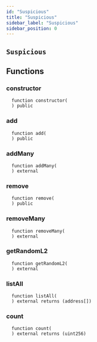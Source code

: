 ```yaml
---
id: "Suspicious"
title: "Suspicious"
sidebar_label: "Suspicious"
sidebar_position: 0
---
```

[Ballot]: ../Ballot.md#Ballot
[Ballot-superpro-contract-ISuperpro]: ../Ballot.md#Ballot-superpro-contract-ISuperpro
[Ballot-info-struct-BallotInfo]: ../Ballot.md#Ballot-info-struct-BallotInfo
[Ballot-voters-struct-VoterInfo--]: ../Ballot.md#Ballot-voters-struct-VoterInfo--
[Ballot-userVote-mapping-address----uint256-]: ../Ballot.md#Ballot-userVote-mapping-address----uint256-
[Ballot-constructor-address-address-uint256-struct-ModifyRequest-]: ../Ballot.md#Ballot-constructor-address-address-uint256-struct-ModifyRequest-
[Ballot-vote-bool-]: ../Ballot.md#Ballot-vote-bool-
[Ballot-getInfo--]: ../Ballot.md#Ballot-getInfo--
[Ballot-setState-enum-BallotState-enum-BallotStateReason-]: ../Ballot.md#Ballot-setState-enum-BallotState-enum-BallotStateReason-
[Ballot-NewVote-address-bool-]: ../Ballot.md#Ballot-NewVote-address-bool-
[Offer]: ../Offer.md#Offer
[Offer-onlyProviderActionAccount--]: ../Offer.md#Offer-onlyProviderActionAccount--
[Offer-superpro-contract-ISuperpro]: ../Offer.md#Offer-superpro-contract-ISuperpro
[Offer-providers-contract-IProviderRegistry]: ../Offer.md#Offer-providers-contract-IProviderRegistry
[Offer-valueOffersFactory-contract-IValueOffersFactory]: ../Offer.md#Offer-valueOffersFactory-contract-IValueOffersFactory
[Offer-provider-address]: ../Offer.md#Offer-provider-address
[Offer-externalId-bytes32]: ../Offer.md#Offer-externalId-bytes32
[Offer-info-struct-OfferInfo]: ../Offer.md#Offer-info-struct-OfferInfo
[Offer-origins-struct-Origins]: ../Offer.md#Offer-origins-struct-Origins
[Offer-restrictions-mapping-enum-OfferType----struct-AddressHashSet-]: ../Offer.md#Offer-restrictions-mapping-enum-OfferType----struct-AddressHashSet-
[Offer-typesRestrictions-mapping-enum-OfferType----bool-]: ../Offer.md#Offer-typesRestrictions-mapping-enum-OfferType----bool-
[Offer-constructor-address-address-address-struct-OfferInfo-bytes32-]: ../Offer.md#Offer-constructor-address-address-address-struct-OfferInfo-bytes32-
[Offer-getOrigins--]: ../Offer.md#Offer-getOrigins--
[Offer-setName-string-]: ../Offer.md#Offer-setName-string-
[Offer-setDescription-string-]: ../Offer.md#Offer-setDescription-string-
[Offer-getProviderAuthority--]: ../Offer.md#Offer-getProviderAuthority--
[Offer-getInfo--]: ../Offer.md#Offer-getInfo--
[Offer-isCancelable--]: ../Offer.md#Offer-isCancelable--
[Offer-isEnabled--]: ../Offer.md#Offer-isEnabled--
[Offer-getDisabledAfter--]: ../Offer.md#Offer-getDisabledAfter--
[Offer-isAllowedFor-address-]: ../Offer.md#Offer-isAllowedFor-address-
[Offer-isRestrictionsPermitThatOffer-address-]: ../Offer.md#Offer-isRestrictionsPermitThatOffer-address-
[Offer-isRestrictedByOfferType-enum-OfferType-]: ../Offer.md#Offer-isRestrictedByOfferType-enum-OfferType-
[Offer-getClosingPrice-uint256-uint256-]: ../Offer.md#Offer-getClosingPrice-uint256-uint256-
[Offer-getHoldDeposit--]: ../Offer.md#Offer-getHoldDeposit--
[Offer-getOfferType--]: ../Offer.md#Offer-getOfferType--
[Offer-getOfferGroup--]: ../Offer.md#Offer-getOfferGroup--
[Offer-getProvider--]: ../Offer.md#Offer-getProvider--
[Offer-enable--]: ../Offer.md#Offer-enable--
[Offer-disable--]: ../Offer.md#Offer-disable--
[OffersFactory]: ../OffersFactory.md#OffersFactory
[OffersFactory-superpro-contract-ISuperpro]: ../OffersFactory.md#OffersFactory-superpro-contract-ISuperpro
[OffersFactory-offers-address--]: ../OffersFactory.md#OffersFactory-offers-address--
[OffersFactory-offersProvider-mapping-address----address-]: ../OffersFactory.md#OffersFactory-offersProvider-mapping-address----address-
[OffersFactory-constructor-address-]: ../OffersFactory.md#OffersFactory-constructor-address-
[OffersFactory-create-address-struct-OfferInfo-bytes32-]: ../OffersFactory.md#OffersFactory-create-address-struct-OfferInfo-bytes32-
[OffersFactory-getOffers--]: ../OffersFactory.md#OffersFactory-getOffers--
[OffersFactory-getOffersProvider-address-]: ../OffersFactory.md#OffersFactory-getOffersProvider-address-
[OffersFactory-OfferCreated-address-]: ../OffersFactory.md#OffersFactory-OfferCreated-address-
[Order]: ../Order.md#Order
[Order-onlyProviderActionAccount--]: ../Order.md#Order-onlyProviderActionAccount--
[Order-onlyConsumer--]: ../Order.md#Order-onlyConsumer--
[Order-parentOrder-address]: ../Order.md#Order-parentOrder-address
[Order-consumer-address]: ../Order.md#Order-consumer-address
[Order-startDate-uint256]: ../Order.md#Order-startDate-uint256
[Order-subOrders-address--]: ../Order.md#Order-subOrders-address--
[Order-externalId-bytes32]: ../Order.md#Order-externalId-bytes32
[Order-orderInfo-struct-OrderInfo]: ../Order.md#Order-orderInfo-struct-OrderInfo
[Order-orderResult-struct-OrderResult]: ../Order.md#Order-orderResult-struct-OrderResult
[Order-offerType-enum-OfferType]: ../Order.md#Order-offerType-enum-OfferType
[Order-origins-struct-Origins]: ../Order.md#Order-origins-struct-Origins
[Order-superpro-contract-ISuperpro]: ../Order.md#Order-superpro-contract-ISuperpro
[Order-changeWithdrawn-bool]: ../Order.md#Order-changeWithdrawn-bool
[Order-profitWithdrawn-bool]: ../Order.md#Order-profitWithdrawn-bool
[Order-suborderGroupCount-mapping-enum-OfferGroup----uint256-]: ../Order.md#Order-suborderGroupCount-mapping-enum-OfferGroup----uint256-
[Order-inputOffersTypesCount-mapping-enum-OfferType----uint256-]: ../Order.md#Order-inputOffersTypesCount-mapping-enum-OfferType----uint256-
[Order-constructor-address-address-address-struct-OrderInfo-uint256-bool-bytes32-]: ../Order.md#Order-constructor-address-address-address-struct-OrderInfo-uint256-bool-bytes32-
[Order-getOrigins--]: ../Order.md#Order-getOrigins--
[Order-start--]: ../Order.md#Order-start--
[Order-updateStatusFromSuborders-address-enum-OrderStatus-]: ../Order.md#Order-updateStatusFromSuborders-address-enum-OrderStatus-
[Order-complete-enum-OrderStatus-string-string-]: ../Order.md#Order-complete-enum-OrderStatus-string-string-
[Order-cancelOrder--]: ../Order.md#Order-cancelOrder--
[Order-isCompleted--]: ../Order.md#Order-isCompleted--
[Order-isReadyForProcessing--]: ../Order.md#Order-isReadyForProcessing--
[Order-setProcessingStatus--]: ../Order.md#Order-setProcessingStatus--
[Order-updateStatus-enum-OrderStatus-uint256-]: ../Order.md#Order-updateStatus-enum-OrderStatus-uint256-
[Order-getOrderInfo--]: ../Order.md#Order-getOrderInfo--
[Order-getOrderResult--]: ../Order.md#Order-getOrderResult--
[Order-getSubOrders--]: ../Order.md#Order-getSubOrders--
[Order-getChangeWithdrawn--]: ../Order.md#Order-getChangeWithdrawn--
[Order-getProfitWithdrawn--]: ../Order.md#Order-getProfitWithdrawn--
[Order-getConsumer--]: ../Order.md#Order-getConsumer--
[Order-getOrderPrice--]: ../Order.md#Order-getOrderPrice--
[Order-getParentOrder--]: ../Order.md#Order-getParentOrder--
[Order-createSubOrder-struct-OrderInfo-bool-bytes32-]: ../Order.md#Order-createSubOrder-struct-OrderInfo-bool-bytes32-
[Order-withdrawProfit--]: ../Order.md#Order-withdrawProfit--
[Order-withdrawChange--]: ../Order.md#Order-withdrawChange--
[Order-getExteranlId--]: ../Order.md#Order-getExteranlId--
[Order-OrderStatusUpdated-address-enum-OrderStatus-]: ../Order.md#Order-OrderStatusUpdated-address-enum-OrderStatus-
[Order-SubOrderCreated-address-]: ../Order.md#Order-SubOrderCreated-address-
[OrdersFactory]: ../OrdersFactory.md#OrdersFactory
[OrdersFactory-onlyOrder-uint256-]: ../OrdersFactory.md#OrdersFactory-onlyOrder-uint256-
[OrdersFactory-orderConsumer-mapping-address----address-]: ../OrdersFactory.md#OrdersFactory-orderConsumer-mapping-address----address-
[OrdersFactory-orderHoldDeposits-mapping-address----uint256-]: ../OrdersFactory.md#OrdersFactory-orderHoldDeposits-mapping-address----uint256-
[OrdersFactory-orderBlockingSuborders-mapping-address----mapping-address----uint256--]: ../OrdersFactory.md#OrdersFactory-orderBlockingSuborders-mapping-address----mapping-address----uint256--
[OrdersFactory-orderBlockingSubordersCount-mapping-address----uint256-]: ../OrdersFactory.md#OrdersFactory-orderBlockingSubordersCount-mapping-address----uint256-
[OrdersFactory-allOrders-address--]: ../OrdersFactory.md#OrdersFactory-allOrders-address--
[OrdersFactory-superpro-contract-ISuperpro]: ../OrdersFactory.md#OrdersFactory-superpro-contract-ISuperpro
[OrdersFactory-constructor-address-]: ../OrdersFactory.md#OrdersFactory-constructor-address-
[OrdersFactory-create-struct-OrderInfo-uint256-bool-bytes32-]: ../OrdersFactory.md#OrdersFactory-create-struct-OrderInfo-uint256-bool-bytes32-
[OrdersFactory-refillOrder-address-uint256-]: ../OrdersFactory.md#OrdersFactory-refillOrder-address-uint256-
[OrdersFactory-addSubOrder-address-uint256-struct-OrderInfo-bool-bytes32-]: ../OrdersFactory.md#OrdersFactory-addSubOrder-address-uint256-struct-OrderInfo-bool-bytes32-
[OrdersFactory-onOrderCompleted-address-bool-]: ../OrdersFactory.md#OrdersFactory-onOrderCompleted-address-bool-
[OrdersFactory-transferProfit-uint256-address-]: ../OrdersFactory.md#OrdersFactory-transferProfit-uint256-address-
[OrdersFactory-transferChange-uint256-]: ../OrdersFactory.md#OrdersFactory-transferChange-uint256-
[OrdersFactory-isValidOrder-address-]: ../OrdersFactory.md#OrdersFactory-isValidOrder-address-
[OrdersFactory-listAll--]: ../OrdersFactory.md#OrdersFactory-listAll--
[OrdersFactory-getOrderHoldDeposit-address-]: ../OrdersFactory.md#OrdersFactory-getOrderHoldDeposit-address-
[OrdersFactory-getOrderBlockingSubordersCount-address-]: ../OrdersFactory.md#OrdersFactory-getOrderBlockingSubordersCount-address-
[OrdersFactory-OrderCreated-address-]: ../OrdersFactory.md#OrdersFactory-OrderCreated-address-
[Provider]: ../Provider.md#Provider
[Provider-onlyAuthority--]: ../Provider.md#Provider-onlyAuthority--
[Provider-onlyTeeOffersFactory--]: ../Provider.md#Provider-onlyTeeOffersFactory--
[Provider-onlyOffersFactory--]: ../Provider.md#Provider-onlyOffersFactory--
[Provider-superpro-contract-ISuperpro]: ../Provider.md#Provider-superpro-contract-ISuperpro
[Provider-auth-address]: ../Provider.md#Provider-auth-address
[Provider-externalId-bytes32]: ../Provider.md#Provider-externalId-bytes32
[Provider-violationRate-uint256]: ../Provider.md#Provider-violationRate-uint256
[Provider-offers-struct-ProviderOffers]: ../Provider.md#Provider-offers-struct-ProviderOffers
[Provider-info-struct-ProviderInfo]: ../Provider.md#Provider-info-struct-ProviderInfo
[Provider-origins-struct-Origins]: ../Provider.md#Provider-origins-struct-Origins
[Provider-constructor-address-address-struct-ProviderInfo-bytes32-]: ../Provider.md#Provider-constructor-address-address-struct-ProviderInfo-bytes32-
[Provider-getOrigins--]: ../Provider.md#Provider-getOrigins--
[Provider-addOffer-address-]: ../Provider.md#Provider-addOffer-address-
[Provider-setOfferState-bool-uint256-]: ../Provider.md#Provider-setOfferState-bool-uint256-
[Provider-modify-struct-ProviderInfo-]: ../Provider.md#Provider-modify-struct-ProviderInfo-
[Provider-incrViolationRate--]: ../Provider.md#Provider-incrViolationRate--
[Provider-gc--]: ../Provider.md#Provider-gc--
[Provider-getAuth--]: ../Provider.md#Provider-getAuth--
[Provider-getTokenReceiver--]: ../Provider.md#Provider-getTokenReceiver--
[Provider-getActionAccount--]: ../Provider.md#Provider-getActionAccount--
[Provider-getInfo--]: ../Provider.md#Provider-getInfo--
[Provider-getViolationRate--]: ../Provider.md#Provider-getViolationRate--
[Provider-getTargetSecDepo-uint256-]: ../Provider.md#Provider-getTargetSecDepo-uint256-
[Provider-valueEnabledRecently--]: ../Provider.md#Provider-valueEnabledRecently--
[Provider-teeEnabledRecently--]: ../Provider.md#Provider-teeEnabledRecently--
[Provider-getValueOffers--]: ../Provider.md#Provider-getValueOffers--
[Provider-getTeeOffers--]: ../Provider.md#Provider-getTeeOffers--
[Provider-hasEnabledOffers--]: ../Provider.md#Provider-hasEnabledOffers--
[Provider-getOffersState--]: ../Provider.md#Provider-getOffersState--
[Provider-getExteranlId--]: ../Provider.md#Provider-getExteranlId--
[ProviderRegistry]: ../ProviderRegistry.md#ProviderRegistry
[ProviderRegistry-onlyNotRegistred--]: ../ProviderRegistry.md#ProviderRegistry-onlyNotRegistred--
[ProviderRegistry-onlyConsensus--]: ../ProviderRegistry.md#ProviderRegistry-onlyConsensus--
[ProviderRegistry-superpro-contract-ISuperpro]: ../ProviderRegistry.md#ProviderRegistry-superpro-contract-ISuperpro
[ProviderRegistry-providersInfo-mapping-address----address-]: ../ProviderRegistry.md#ProviderRegistry-providersInfo-mapping-address----address-
[ProviderRegistry-providersInfoList-address--]: ../ProviderRegistry.md#ProviderRegistry-providersInfoList-address--
[ProviderRegistry-constructor-address-]: ../ProviderRegistry.md#ProviderRegistry-constructor-address-
[ProviderRegistry-register-struct-ProviderInfo-bytes32-]: ../ProviderRegistry.md#ProviderRegistry-register-struct-ProviderInfo-bytes32-
[ProviderRegistry-get-address-]: ../ProviderRegistry.md#ProviderRegistry-get-address-
[ProviderRegistry-refillSecurityDepo-uint256-]: ../ProviderRegistry.md#ProviderRegistry-refillSecurityDepo-uint256-
[ProviderRegistry-returnSecurityDepo-uint256-]: ../ProviderRegistry.md#ProviderRegistry-returnSecurityDepo-uint256-
[ProviderRegistry-listAll--]: ../ProviderRegistry.md#ProviderRegistry-listAll--
[ProviderRegistry-checkRegistration-address-]: ../ProviderRegistry.md#ProviderRegistry-checkRegistration-address-
[ProviderRegistry-hasEnoughSecurityDeposit-address-]: ../ProviderRegistry.md#ProviderRegistry-hasEnoughSecurityDeposit-address-
[ProviderRegistry-chargePenalty-address-uint256-]: ../ProviderRegistry.md#ProviderRegistry-chargePenalty-address-uint256-
[ProviderRegistry-getSecurityDeposit-address-]: ../ProviderRegistry.md#ProviderRegistry-getSecurityDeposit-address-
[ProviderRegistry-ProviderRegistred-address-]: ../ProviderRegistry.md#ProviderRegistry-ProviderRegistred-address-
[Ratings]: ../Ratings.md#Ratings
[Staking]: ../Staking.md#Staking
[Staking-superpro-contract-ISuperpro]: ../Staking.md#Staking-superpro-contract-ISuperpro
[Staking-stakes-mapping-address----struct-StakeInfo-]: ../Staking.md#Staking-stakes-mapping-address----struct-StakeInfo-
[Staking-userLockedTokens-mapping-address----mapping-enum-ContractName----struct-LockedTokens--]: ../Staking.md#Staking-userLockedTokens-mapping-address----mapping-enum-ContractName----struct-LockedTokens--
[Staking-constructor-address-]: ../Staking.md#Staking-constructor-address-
[Staking-stake-uint256-]: ../Staking.md#Staking-stake-uint256-
[Staking-stakeFor-address-uint256-]: ../Staking.md#Staking-stakeFor-address-uint256-
[Staking-unstake-uint256-]: ../Staking.md#Staking-unstake-uint256-
[Staking-lock-address-uint256-uint256-]: ../Staking.md#Staking-lock-address-uint256-uint256-
[Staking-unlock-address-uint256-]: ../Staking.md#Staking-unlock-address-uint256-
[Staking-confiscateFrom-address-uint256-]: ../Staking.md#Staking-confiscateFrom-address-uint256-
[Staking-getStakeInfo-address-]: ../Staking.md#Staking-getStakeInfo-address-
[Staking-getLockInfo-address-enum-ContractName-]: ../Staking.md#Staking-getLockInfo-address-enum-ContractName-
[Superpro]: ../Superpro.md#Superpro
[Superpro-onlyIfInitializated--]: ../Superpro.md#Superpro-onlyIfInitializated--
[Superpro-owner-address]: ../Superpro.md#Superpro-owner-address
[Superpro-contracts-mapping-enum-ContractName----address-]: ../Superpro.md#Superpro-contracts-mapping-enum-ContractName----address-
[Superpro-params-mapping-enum-ParamName----uint256-]: ../Superpro.md#Superpro-params-mapping-enum-ParamName----uint256-
[Superpro-init-struct-SuperproConfig-]: ../Superpro.md#Superpro-init-struct-SuperproConfig-
[Superpro-getLatestSuperpro--]: ../Superpro.md#Superpro-getLatestSuperpro--
[Superpro-getNameByAddress-address-]: ../Superpro.md#Superpro-getNameByAddress-address-
[Superpro-setAddress-enum-ContractName-address-]: ../Superpro.md#Superpro-setAddress-enum-ContractName-address-
[Superpro-getAddress-enum-ContractName-]: ../Superpro.md#Superpro-getAddress-enum-ContractName-
[Superpro-setParam-enum-ParamName-uint256-]: ../Superpro.md#Superpro-setParam-enum-ParamName-uint256-
[Superpro-getParam-enum-ParamName-]: ../Superpro.md#Superpro-getParam-enum-ParamName-
[SuperproToken]: ../SuperproToken.md#SuperproToken
[SuperproToken-superpro-contract-ISuperpro]: ../SuperproToken.md#SuperproToken-superpro-contract-ISuperpro
[SuperproToken-constructor-address-uint256-string-string-]: ../SuperproToken.md#SuperproToken-constructor-address-uint256-string-string-
[SuperproToken-mint-address-uint256-]: ../SuperproToken.md#SuperproToken-mint-address-uint256-
[TeeOffer]: ../TeeOffer.md#TeeOffer
[TeeOffer-onlyProviderActionAccount--]: ../TeeOffer.md#TeeOffer-onlyProviderActionAccount--
[TeeOffer-onlyTeeOffersFactory--]: ../TeeOffer.md#TeeOffer-onlyTeeOffersFactory--
[TeeOffer-notBlocked--]: ../TeeOffer.md#TeeOffer-notBlocked--
[TeeOffer-provider-address]: ../TeeOffer.md#TeeOffer-provider-address
[TeeOffer-violationRate-uint8]: ../TeeOffer.md#TeeOffer-violationRate-uint8
[TeeOffer-disabledAfter-uint256]: ../TeeOffer.md#TeeOffer-disabledAfter-uint256
[TeeOffer-externalId-bytes32]: ../TeeOffer.md#TeeOffer-externalId-bytes32
[TeeOffer-info-struct-TeeOfferInfo]: ../TeeOffer.md#TeeOffer-info-struct-TeeOfferInfo
[TeeOffer-origins-struct-Origins]: ../TeeOffer.md#TeeOffer-origins-struct-Origins
[TeeOffer-superpro-contract-ISuperpro]: ../TeeOffer.md#TeeOffer-superpro-contract-ISuperpro
[TeeOffer-tcbLocked-mapping-address----struct-LockedTokens-]: ../TeeOffer.md#TeeOffer-tcbLocked-mapping-address----struct-LockedTokens-
[TeeOffer-tcbAddedTime-mapping-address----uint256-]: ../TeeOffer.md#TeeOffer-tcbAddedTime-mapping-address----uint256-
[TeeOffer-totalLocked-uint256]: ../TeeOffer.md#TeeOffer-totalLocked-uint256
[TeeOffer-tlbAddedTime-uint256]: ../TeeOffer.md#TeeOffer-tlbAddedTime-uint256
[TeeOffer-constructor-address-address-address-struct-TeeOfferInfo-bytes32-]: ../TeeOffer.md#TeeOffer-constructor-address-address-address-struct-TeeOfferInfo-bytes32-
[TeeOffer-getOrigins--]: ../TeeOffer.md#TeeOffer-getOrigins--
[TeeOffer-setName-string-]: ../TeeOffer.md#TeeOffer-setName-string-
[TeeOffer-setDescription-string-]: ../TeeOffer.md#TeeOffer-setDescription-string-
[TeeOffer-setKeys-string-]: ../TeeOffer.md#TeeOffer-setKeys-string-
[TeeOffer-enable--]: ../TeeOffer.md#TeeOffer-enable--
[TeeOffer-disable--]: ../TeeOffer.md#TeeOffer-disable--
[TeeOffer-addTlb-string-]: ../TeeOffer.md#TeeOffer-addTlb-string-
[TeeOffer-addTcb-address-]: ../TeeOffer.md#TeeOffer-addTcb-address-
[TeeOffer-blockOffer--]: ../TeeOffer.md#TeeOffer-blockOffer--
[TeeOffer-lock-address-uint256-]: ../TeeOffer.md#TeeOffer-lock-address-uint256-
[TeeOffer-unlock-address-uint256-]: ../TeeOffer.md#TeeOffer-unlock-address-uint256-
[TeeOffer-incrViolationRate--]: ../TeeOffer.md#TeeOffer-incrViolationRate--
[TeeOffer-getClosingPrice-uint256-uint256-]: ../TeeOffer.md#TeeOffer-getClosingPrice-uint256-uint256-
[TeeOffer-isCancelable--]: ../TeeOffer.md#TeeOffer-isCancelable--
[TeeOffer-isEnabled--]: ../TeeOffer.md#TeeOffer-isEnabled--
[TeeOffer-getLastTlbAddedTime--]: ../TeeOffer.md#TeeOffer-getLastTlbAddedTime--
[TeeOffer-getLastTcbAddedTime--]: ../TeeOffer.md#TeeOffer-getLastTcbAddedTime--
[TeeOffer-getDisabledAfter--]: ../TeeOffer.md#TeeOffer-getDisabledAfter--
[TeeOffer-hasTcb-address-]: ../TeeOffer.md#TeeOffer-hasTcb-address-
[TeeOffer-getLockInfo-address-]: ../TeeOffer.md#TeeOffer-getLockInfo-address-
[TeeOffer-getTotalLocked--]: ../TeeOffer.md#TeeOffer-getTotalLocked--
[TeeOffer-getViolationRate--]: ../TeeOffer.md#TeeOffer-getViolationRate--
[TeeOffer-getTcb--]: ../TeeOffer.md#TeeOffer-getTcb--
[TeeOffer-getTlb--]: ../TeeOffer.md#TeeOffer-getTlb--
[TeeOffer-get--]: ../TeeOffer.md#TeeOffer-get--
[TeeOffer-getInfo--]: ../TeeOffer.md#TeeOffer-getInfo--
[TeeOffer-getLastTcbReward--]: ../TeeOffer.md#TeeOffer-getLastTcbReward--
[TeeOffer-getProvider--]: ../TeeOffer.md#TeeOffer-getProvider--
[TeeOffer-getOfferType--]: ../TeeOffer.md#TeeOffer-getOfferType--
[TeeOffer-getOfferGroup--]: ../TeeOffer.md#TeeOffer-getOfferGroup--
[TeeOffer-getHoldDeposit--]: ../TeeOffer.md#TeeOffer-getHoldDeposit--
[TeeOffer-isAllowedFor-address-]: ../TeeOffer.md#TeeOffer-isAllowedFor-address-
[TeeOffer-isRestrictionsPermitThatOffer-address-]: ../TeeOffer.md#TeeOffer-isRestrictionsPermitThatOffer-address-
[TeeOffer-isRestrictedByOfferType-enum-OfferType-]: ../TeeOffer.md#TeeOffer-isRestrictedByOfferType-enum-OfferType-
[TeeOffersFactory]: ../TeeOffersFactory.md#TeeOffersFactory
[TeeOffersFactory-onlyConsensus--]: ../TeeOffersFactory.md#TeeOffersFactory-onlyConsensus--
[TeeOffersFactory-superpro-contract-ISuperpro]: ../TeeOffersFactory.md#TeeOffersFactory-superpro-contract-ISuperpro
[TeeOffersFactory-teeOffers-address--]: ../TeeOffersFactory.md#TeeOffersFactory-teeOffers-address--
[TeeOffersFactory-deviceIDs-mapping-bytes32----address-]: ../TeeOffersFactory.md#TeeOffersFactory-deviceIDs-mapping-bytes32----address-
[TeeOffersFactory-offersProvider-mapping-address----address-]: ../TeeOffersFactory.md#TeeOffersFactory-offersProvider-mapping-address----address-
[TeeOffersFactory-constructor-address-]: ../TeeOffersFactory.md#TeeOffersFactory-constructor-address-
[TeeOffersFactory-create-address-struct-TeeOfferInfo-bytes32-]: ../TeeOffersFactory.md#TeeOffersFactory-create-address-struct-TeeOfferInfo-bytes32-
[TeeOffersFactory-addTcb-address-]: ../TeeOffersFactory.md#TeeOffersFactory-addTcb-address-
[TeeOffersFactory-blockDevice-address-]: ../TeeOffersFactory.md#TeeOffersFactory-blockDevice-address-
[TeeOffersFactory-lockTcbReward-address-uint256-]: ../TeeOffersFactory.md#TeeOffersFactory-lockTcbReward-address-uint256-
[TeeOffersFactory-unlockTcbReward-address-uint256-]: ../TeeOffersFactory.md#TeeOffersFactory-unlockTcbReward-address-uint256-
[TeeOffersFactory-calcReparation-address-]: ../TeeOffersFactory.md#TeeOffersFactory-calcReparation-address-
[TeeOffersFactory-chargeReparation-address-uint256-]: ../TeeOffersFactory.md#TeeOffersFactory-chargeReparation-address-uint256-
[TeeOffersFactory-checkTcb-address-]: ../TeeOffersFactory.md#TeeOffersFactory-checkTcb-address-
[TeeOffersFactory-getOffersProvider-address-]: ../TeeOffersFactory.md#TeeOffersFactory-getOffersProvider-address-
[TeeOffersFactory-listAll--]: ../TeeOffersFactory.md#TeeOffersFactory-listAll--
[TeeOffersFactory-TeeOfferCreated-address-]: ../TeeOffersFactory.md#TeeOffersFactory-TeeOfferCreated-address-
[Voting]: ../Voting.md#Voting
[Voting-superpro-contract-ISuperpro]: ../Voting.md#Voting-superpro-contract-ISuperpro
[Voting-ballots-address--]: ../Voting.md#Voting-ballots-address--
[Voting-ballotsIndex-mapping-address----uint256-]: ../Voting.md#Voting-ballotsIndex-mapping-address----uint256-
[Voting-usersBallots-mapping-address----address---]: ../Voting.md#Voting-usersBallots-mapping-address----address---
[Voting-usersHoldedVotes-mapping-address----uint256-]: ../Voting.md#Voting-usersHoldedVotes-mapping-address----uint256-
[Voting-totalHoldedVotes-uint256]: ../Voting.md#Voting-totalHoldedVotes-uint256
[Voting-constructor-contract-ISuperpro-]: ../Voting.md#Voting-constructor-contract-ISuperpro-
[Voting-hold-uint256-]: ../Voting.md#Voting-hold-uint256-
[Voting-unhold-uint256-]: ../Voting.md#Voting-unhold-uint256-
[Voting-getUserHoldedVotesCount-address-]: ../Voting.md#Voting-getUserHoldedVotesCount-address-
[Voting-getTotalHoldedVotes--]: ../Voting.md#Voting-getTotalHoldedVotes--
[Voting-createBallotForAddressUpdate-enum-ContractName-address-]: ../Voting.md#Voting-createBallotForAddressUpdate-enum-ContractName-address-
[Voting-createBallotForParamUpdate-enum-ParamName-uint256-]: ../Voting.md#Voting-createBallotForParamUpdate-enum-ParamName-uint256-
[Voting-getUserBallots-address-]: ../Voting.md#Voting-getUserBallots-address-
[Voting-getBallots--]: ../Voting.md#Voting-getBallots--
[Voting-resolve-address-]: ../Voting.md#Voting-resolve-address-
[Voting-BallotCreated-address-]: ../Voting.md#Voting-BallotCreated-address-
[Consensus]: Consensus.md#Consensus
[Consensus-superpro-contract-ISuperpro]: Consensus.md#Consensus-superpro-contract-ISuperpro
[Consensus-initedBlocks-mapping-address----address-]: Consensus.md#Consensus-initedBlocks-mapping-address----address-
[Consensus-timeInited-mapping-address----uint256-]: Consensus.md#Consensus-timeInited-mapping-address----uint256-
[Consensus-constructor-address-]: Consensus.md#Consensus-constructor-address-
[Consensus-initTcb-address-]: Consensus.md#Consensus-initTcb-address-
[Consensus-claimRewards-address-]: Consensus.md#Consensus-claimRewards-address-
[Consensus-unlockRewards-address-uint256-]: Consensus.md#Consensus-unlockRewards-address-uint256-
[Consensus-addToSupply-address-]: Consensus.md#Consensus-addToSupply-address-
[Consensus-getInitedTcb-address-]: Consensus.md#Consensus-getInitedTcb-address-
[Consensus-getTimeInited-address-]: Consensus.md#Consensus-getTimeInited-address-
[Consensus-TCBInited-address-]: Consensus.md#Consensus-TCBInited-address-
[Epochs]: Epochs.md#Epochs
[Epochs-OnlyConsensus--]: Epochs.md#Epochs-OnlyConsensus--
[Epochs-superpro-contract-ISuperpro]: Epochs.md#Epochs-superpro-contract-ISuperpro
[Epochs-epochs-struct-Epoch--]: Epochs.md#Epochs-epochs-struct-Epoch--
[Epochs-constructor-address-]: Epochs.md#Epochs-constructor-address-
[Epochs-add-address-]: Epochs.md#Epochs-add-address-
[Epochs-makeReparation-address-uint256-]: Epochs.md#Epochs-makeReparation-address-uint256-
[Epochs-getReward-address-]: Epochs.md#Epochs-getReward-address-
[Epochs-getReparationBonus-address-]: Epochs.md#Epochs-getReparationBonus-address-
[Epochs-count--]: Epochs.md#Epochs-count--
[Epochs-getEpoch-uint256-]: Epochs.md#Epochs-getEpoch-uint256-
[LastBlocks]: LastBlocks.md#LastBlocks
[LastBlocks-OnlyConsensus--]: LastBlocks.md#LastBlocks-OnlyConsensus--
[LastBlocks-superpro-contract-ISuperpro]: LastBlocks.md#LastBlocks-superpro-contract-ISuperpro
[LastBlocks-tcbs-struct-AddressHashSet]: LastBlocks.md#LastBlocks-tcbs-struct-AddressHashSet
[LastBlocks-tee-mapping-address----address-]: LastBlocks.md#LastBlocks-tee-mapping-address----address-
[LastBlocks-tcbTime-mapping-address----uint256-]: LastBlocks.md#LastBlocks-tcbTime-mapping-address----uint256-
[LastBlocks-constructor-address-]: LastBlocks.md#LastBlocks-constructor-address-
[LastBlocks-count--]: LastBlocks.md#LastBlocks-count--
[LastBlocks-getCreatedTime-address-]: LastBlocks.md#LastBlocks-getCreatedTime-address-
[LastBlocks-add-address-]: LastBlocks.md#LastBlocks-add-address-
[LastBlocks-addMany-address---]: LastBlocks.md#LastBlocks-addMany-address---
[LastBlocks-remove-address-]: LastBlocks.md#LastBlocks-remove-address-
[LastBlocks-gc--]: LastBlocks.md#LastBlocks-gc--
[LastBlocks-getRandomL1-address-]: LastBlocks.md#LastBlocks-getRandomL1-address-
[LastBlocks-listAll--]: LastBlocks.md#LastBlocks-listAll--
[Suspicious]: #Suspicious
[Suspicious-OnlyConsensus--]: #Suspicious-OnlyConsensus--
[Suspicious-suspiciousTCB-struct-AddressHashSet]: #Suspicious-suspiciousTCB-struct-AddressHashSet
[Suspicious-superpro-contract-ISuperpro]: #Suspicious-superpro-contract-ISuperpro
[Suspicious-constructor-address-]: #Suspicious-constructor-address-
[Suspicious-add-address-]: #Suspicious-add-address-
[Suspicious-addMany-address---]: #Suspicious-addMany-address---
[Suspicious-remove-address-]: #Suspicious-remove-address-
[Suspicious-removeMany-address---]: #Suspicious-removeMany-address---
[Suspicious-getRandomL2-address-uint16-]: #Suspicious-getRandomL2-address-uint16-
[Suspicious-listAll--]: #Suspicious-listAll--
[Suspicious-count--]: #Suspicious-count--
[TCB]: TCB.md#TCB
[TCB-onlySuspicious--]: TCB.md#TCB-onlySuspicious--
[TCB-onlyLastBlocks--]: TCB.md#TCB-onlyLastBlocks--
[TCB-onlyConsensus--]: TCB.md#TCB-onlyConsensus--
[TCB-onlyEpochs--]: TCB.md#TCB-onlyEpochs--
[TCB-onlyActionAccount--]: TCB.md#TCB-onlyActionAccount--
[TCB-superpro-contract-ISuperpro]: TCB.md#TCB-superpro-contract-ISuperpro
[TCB-quote-string]: TCB.md#TCB-quote-string
[TCB-publicData-struct-TcbPublicData]: TCB.md#TCB-publicData-struct-TcbPublicData
[TCB-utilData-struct-TcbUtilityData]: TCB.md#TCB-utilData-struct-TcbUtilityData
[TCB-status-enum-TcbStatus]: TCB.md#TCB-status-enum-TcbStatus
[TCB-epoch-struct-TcbEpochInfo]: TCB.md#TCB-epoch-struct-TcbEpochInfo
[TCB-constructor-uint256-uint256-address-address-]: TCB.md#TCB-constructor-uint256-uint256-address-address-
[TCB-addToCheckL1-address---]: TCB.md#TCB-addToCheckL1-address---
[TCB-addToCheckL2-address---]: TCB.md#TCB-addToCheckL2-address---
[TCB-addMarks-enum-LType-uint8---]: TCB.md#TCB-addMarks-enum-LType-uint8---
[TCB-complete--]: TCB.md#TCB-complete--
[TCB-incrPositive--]: TCB.md#TCB-incrPositive--
[TCB-incrNegative--]: TCB.md#TCB-incrNegative--
[TCB-resetMarks--]: TCB.md#TCB-resetMarks--
[TCB-makeBun--]: TCB.md#TCB-makeBun--
[TCB-addData-uint256-string-bytes32-string-]: TCB.md#TCB-addData-uint256-string-bytes32-string-
[TCB-updPaidAmount-uint256-]: TCB.md#TCB-updPaidAmount-uint256-
[TCB-getTcbStatus--]: TCB.md#TCB-getTcbStatus--
[TCB-getPaidAmount--]: TCB.md#TCB-getPaidAmount--
[TCB-getPublicData--]: TCB.md#TCB-getPublicData--
[TCB-getQuote--]: TCB.md#TCB-getQuote--
[TCB-getOwnMarks--]: TCB.md#TCB-getOwnMarks--
[TCB-getBenchmark--]: TCB.md#TCB-getBenchmark--
[TCB-setEpoch-uint256-]: TCB.md#TCB-setEpoch-uint256-
[TCB-setEpochReparationMark-bool-]: TCB.md#TCB-setEpochReparationMark-bool-
[TCB-needL1toCompleted-uint256-]: TCB.md#TCB-needL1toCompleted-uint256-
[TCB-needL2toCompleted-uint256-]: TCB.md#TCB-needL2toCompleted-uint256-
[TCB-getL1Marks--]: TCB.md#TCB-getL1Marks--
[TCB-getL2Marks--]: TCB.md#TCB-getL2Marks--
[TCB-getL1--]: TCB.md#TCB-getL1--
[TCB-getL2--]: TCB.md#TCB-getL2--
[TCB-getEpochInfo--]: TCB.md#TCB-getEpochInfo--
[IConsensus]: ../interfaces/IConsensus.md#IConsensus
[IConsensus-claimRewards-address-]: ../interfaces/IConsensus.md#IConsensus-claimRewards-address-
[IConsensus-addToSupply-address-]: ../interfaces/IConsensus.md#IConsensus-addToSupply-address-
[IConsensus-unlockRewards-address-uint256-]: ../interfaces/IConsensus.md#IConsensus-unlockRewards-address-uint256-
[IConsensus-initTcb-address-]: ../interfaces/IConsensus.md#IConsensus-initTcb-address-
[IEpochs]: ../interfaces/IEpochs.md#IEpochs
[IEpochs-add-address-]: ../interfaces/IEpochs.md#IEpochs-add-address-
[IEpochs-makeReparation-address-uint256-]: ../interfaces/IEpochs.md#IEpochs-makeReparation-address-uint256-
[IEpochs-getReward-address-]: ../interfaces/IEpochs.md#IEpochs-getReward-address-
[IEpochs-getReparationBonus-address-]: ../interfaces/IEpochs.md#IEpochs-getReparationBonus-address-
[IEpochs-getEpoch-uint256-]: ../interfaces/IEpochs.md#IEpochs-getEpoch-uint256-
[ILastBlocks]: ../interfaces/ILastBlocks.md#ILastBlocks
[ILastBlocks-getCreatedTime-address-]: ../interfaces/ILastBlocks.md#ILastBlocks-getCreatedTime-address-
[ILastBlocks-count--]: ../interfaces/ILastBlocks.md#ILastBlocks-count--
[ILastBlocks-addMany-address---]: ../interfaces/ILastBlocks.md#ILastBlocks-addMany-address---
[ILastBlocks-add-address-]: ../interfaces/ILastBlocks.md#ILastBlocks-add-address-
[ILastBlocks-remove-address-]: ../interfaces/ILastBlocks.md#ILastBlocks-remove-address-
[IOffer]: ../interfaces/IOffer.md#IOffer
[IOffer-getHoldDeposit--]: ../interfaces/IOffer.md#IOffer-getHoldDeposit--
[IOffer-isAllowedFor-address-]: ../interfaces/IOffer.md#IOffer-isAllowedFor-address-
[IOffer-isRestrictionsPermitThatOffer-address-]: ../interfaces/IOffer.md#IOffer-isRestrictionsPermitThatOffer-address-
[IOffer-isRestrictedByOfferType-enum-OfferType-]: ../interfaces/IOffer.md#IOffer-isRestrictedByOfferType-enum-OfferType-
[IOffer-getClosingPrice-uint256-uint256-]: ../interfaces/IOffer.md#IOffer-getClosingPrice-uint256-uint256-
[IOffer-getOfferType--]: ../interfaces/IOffer.md#IOffer-getOfferType--
[IOffer-getOfferGroup--]: ../interfaces/IOffer.md#IOffer-getOfferGroup--
[IOffer-getProvider--]: ../interfaces/IOffer.md#IOffer-getProvider--
[IOffer-getDisabledAfter--]: ../interfaces/IOffer.md#IOffer-getDisabledAfter--
[IOffer-isCancelable--]: ../interfaces/IOffer.md#IOffer-isCancelable--
[IOffer-isEnabled--]: ../interfaces/IOffer.md#IOffer-isEnabled--
[IOffersFactory]: ../interfaces/IOffersFactory.md#IOffersFactory
[IOffersFactory-getOffersProvider-address-]: ../interfaces/IOffersFactory.md#IOffersFactory-getOffersProvider-address-
[IOrder]: ../interfaces/IOrder.md#IOrder
[IOrder-updateStatus-enum-OrderStatus-uint256-]: ../interfaces/IOrder.md#IOrder-updateStatus-enum-OrderStatus-uint256-
[IOrder-complete-enum-OrderStatus-string-string-]: ../interfaces/IOrder.md#IOrder-complete-enum-OrderStatus-string-string-
[IOrder-isCompleted--]: ../interfaces/IOrder.md#IOrder-isCompleted--
[IOrder-getConsumer--]: ../interfaces/IOrder.md#IOrder-getConsumer--
[IOrder-getParentOrder--]: ../interfaces/IOrder.md#IOrder-getParentOrder--
[IOrder-getOrderPrice--]: ../interfaces/IOrder.md#IOrder-getOrderPrice--
[IOrder-getOrderInfo--]: ../interfaces/IOrder.md#IOrder-getOrderInfo--
[IOrder-getOrderResult--]: ../interfaces/IOrder.md#IOrder-getOrderResult--
[IOrder-updateStatusFromSuborders-address-enum-OrderStatus-]: ../interfaces/IOrder.md#IOrder-updateStatusFromSuborders-address-enum-OrderStatus-
[IOrdersFactory]: ../interfaces/IOrdersFactory.md#IOrdersFactory
[IOrdersFactory-addSubOrder-address-uint256-struct-OrderInfo-bool-bytes32-]: ../interfaces/IOrdersFactory.md#IOrdersFactory-addSubOrder-address-uint256-struct-OrderInfo-bool-bytes32-
[IOrdersFactory-onOrderCompleted-address-bool-]: ../interfaces/IOrdersFactory.md#IOrdersFactory-onOrderCompleted-address-bool-
[IOrdersFactory-transferProfit-uint256-address-]: ../interfaces/IOrdersFactory.md#IOrdersFactory-transferProfit-uint256-address-
[IOrdersFactory-transferChange-uint256-]: ../interfaces/IOrdersFactory.md#IOrdersFactory-transferChange-uint256-
[IOrdersFactory-isValidOrder-address-]: ../interfaces/IOrdersFactory.md#IOrdersFactory-isValidOrder-address-
[IOrdersFactory-getOrderBlockingSubordersCount-address-]: ../interfaces/IOrdersFactory.md#IOrdersFactory-getOrderBlockingSubordersCount-address-
[IProvider]: ../interfaces/IProvider.md#IProvider
[IProvider-incrViolationRate--]: ../interfaces/IProvider.md#IProvider-incrViolationRate--
[IProvider-setOfferState-bool-uint256-]: ../interfaces/IProvider.md#IProvider-setOfferState-bool-uint256-
[IProvider-addOffer-address-]: ../interfaces/IProvider.md#IProvider-addOffer-address-
[IProvider-gc--]: ../interfaces/IProvider.md#IProvider-gc--
[IProvider-getAuth--]: ../interfaces/IProvider.md#IProvider-getAuth--
[IProvider-getTokenReceiver--]: ../interfaces/IProvider.md#IProvider-getTokenReceiver--
[IProvider-getActionAccount--]: ../interfaces/IProvider.md#IProvider-getActionAccount--
[IProvider-getInfo--]: ../interfaces/IProvider.md#IProvider-getInfo--
[IProvider-getViolationRate--]: ../interfaces/IProvider.md#IProvider-getViolationRate--
[IProvider-getTargetSecDepo-uint256-]: ../interfaces/IProvider.md#IProvider-getTargetSecDepo-uint256-
[IProvider-hasEnabledOffers--]: ../interfaces/IProvider.md#IProvider-hasEnabledOffers--
[IProviderRegistry]: ../interfaces/IProviderRegistry.md#IProviderRegistry
[IProviderRegistry-checkRegistration-address-]: ../interfaces/IProviderRegistry.md#IProviderRegistry-checkRegistration-address-
[IProviderRegistry-getSecurityDeposit-address-]: ../interfaces/IProviderRegistry.md#IProviderRegistry-getSecurityDeposit-address-
[IProviderRegistry-get-address-]: ../interfaces/IProviderRegistry.md#IProviderRegistry-get-address-
[IProviderRegistry-hasEnoughSecurityDeposit-address-]: ../interfaces/IProviderRegistry.md#IProviderRegistry-hasEnoughSecurityDeposit-address-
[IProviderRegistry-chargePenalty-address-uint256-]: ../interfaces/IProviderRegistry.md#IProviderRegistry-chargePenalty-address-uint256-
[IRatings]: ../interfaces/IRatings.md#IRatings
[IStaking]: ../interfaces/IStaking.md#IStaking
[IStaking-stake-uint256-]: ../interfaces/IStaking.md#IStaking-stake-uint256-
[IStaking-stakeFor-address-uint256-]: ../interfaces/IStaking.md#IStaking-stakeFor-address-uint256-
[IStaking-unstake-uint256-]: ../interfaces/IStaking.md#IStaking-unstake-uint256-
[IStaking-lock-address-uint256-uint256-]: ../interfaces/IStaking.md#IStaking-lock-address-uint256-uint256-
[IStaking-unlock-address-uint256-]: ../interfaces/IStaking.md#IStaking-unlock-address-uint256-
[IStaking-confiscateFrom-address-uint256-]: ../interfaces/IStaking.md#IStaking-confiscateFrom-address-uint256-
[IStaking-getStakeInfo-address-]: ../interfaces/IStaking.md#IStaking-getStakeInfo-address-
[IStaking-getLockInfo-address-enum-ContractName-]: ../interfaces/IStaking.md#IStaking-getLockInfo-address-enum-ContractName-
[ISuperpro]: ../interfaces/ISuperpro.md#ISuperpro
[ISuperpro-getLatestSuperpro--]: ../interfaces/ISuperpro.md#ISuperpro-getLatestSuperpro--
[ISuperpro-getNameByAddress-address-]: ../interfaces/ISuperpro.md#ISuperpro-getNameByAddress-address-
[ISuperpro-getAddress-enum-ContractName-]: ../interfaces/ISuperpro.md#ISuperpro-getAddress-enum-ContractName-
[ISuperpro-setAddress-enum-ContractName-address-]: ../interfaces/ISuperpro.md#ISuperpro-setAddress-enum-ContractName-address-
[ISuperpro-setParam-enum-ParamName-uint256-]: ../interfaces/ISuperpro.md#ISuperpro-setParam-enum-ParamName-uint256-
[ISuperpro-getParam-enum-ParamName-]: ../interfaces/ISuperpro.md#ISuperpro-getParam-enum-ParamName-
[ISuspicious]: ../interfaces/ISuspicious.md#ISuspicious
[ISuspicious-getRandomL2-address-uint16-]: ../interfaces/ISuspicious.md#ISuspicious-getRandomL2-address-uint16-
[ISuspicious-add-address-]: ../interfaces/ISuspicious.md#ISuspicious-add-address-
[ISuspicious-addMany-address---]: ../interfaces/ISuspicious.md#ISuspicious-addMany-address---
[ISuspicious-remove-address-]: ../interfaces/ISuspicious.md#ISuspicious-remove-address-
[ISuspicious-removeMany-address---]: ../interfaces/ISuspicious.md#ISuspicious-removeMany-address---
[ISuspicious-listAll--]: ../interfaces/ISuspicious.md#ISuspicious-listAll--
[ISuspicious-count--]: ../interfaces/ISuspicious.md#ISuspicious-count--
[ITCB]: ../interfaces/ITCB.md#ITCB
[ITCB-addData-uint256-string-bytes32-string-]: ../interfaces/ITCB.md#ITCB-addData-uint256-string-bytes32-string-
[ITCB-addToCheckL1-address---]: ../interfaces/ITCB.md#ITCB-addToCheckL1-address---
[ITCB-addToCheckL2-address---]: ../interfaces/ITCB.md#ITCB-addToCheckL2-address---
[ITCB-addMarks-enum-LType-uint8---]: ../interfaces/ITCB.md#ITCB-addMarks-enum-LType-uint8---
[ITCB-complete--]: ../interfaces/ITCB.md#ITCB-complete--
[ITCB-incrNegative--]: ../interfaces/ITCB.md#ITCB-incrNegative--
[ITCB-incrPositive--]: ../interfaces/ITCB.md#ITCB-incrPositive--
[ITCB-resetMarks--]: ../interfaces/ITCB.md#ITCB-resetMarks--
[ITCB-updPaidAmount-uint256-]: ../interfaces/ITCB.md#ITCB-updPaidAmount-uint256-
[ITCB-makeBun--]: ../interfaces/ITCB.md#ITCB-makeBun--
[ITCB-getTcbStatus--]: ../interfaces/ITCB.md#ITCB-getTcbStatus--
[ITCB-getPaidAmount--]: ../interfaces/ITCB.md#ITCB-getPaidAmount--
[ITCB-getOwnMarks--]: ../interfaces/ITCB.md#ITCB-getOwnMarks--
[ITCB-needL1toCompleted-uint256-]: ../interfaces/ITCB.md#ITCB-needL1toCompleted-uint256-
[ITCB-needL2toCompleted-uint256-]: ../interfaces/ITCB.md#ITCB-needL2toCompleted-uint256-
[ITCB-getPublicData--]: ../interfaces/ITCB.md#ITCB-getPublicData--
[ITCB-getBenchmark--]: ../interfaces/ITCB.md#ITCB-getBenchmark--
[ITCB-setEpoch-uint256-]: ../interfaces/ITCB.md#ITCB-setEpoch-uint256-
[ITCB-setEpochReparationMark-bool-]: ../interfaces/ITCB.md#ITCB-setEpochReparationMark-bool-
[ITCB-getEpochInfo--]: ../interfaces/ITCB.md#ITCB-getEpochInfo--
[ITCB-getL2Marks--]: ../interfaces/ITCB.md#ITCB-getL2Marks--
[ITCB-getL1Marks--]: ../interfaces/ITCB.md#ITCB-getL1Marks--
[ITCB-getL1--]: ../interfaces/ITCB.md#ITCB-getL1--
[ITCB-getL2--]: ../interfaces/ITCB.md#ITCB-getL2--
[ITeeOffer]: ../interfaces/ITeeOffer.md#ITeeOffer
[ITeeOffer-addTcb-address-]: ../interfaces/ITeeOffer.md#ITeeOffer-addTcb-address-
[ITeeOffer-lock-address-uint256-]: ../interfaces/ITeeOffer.md#ITeeOffer-lock-address-uint256-
[ITeeOffer-unlock-address-uint256-]: ../interfaces/ITeeOffer.md#ITeeOffer-unlock-address-uint256-
[ITeeOffer-blockOffer--]: ../interfaces/ITeeOffer.md#ITeeOffer-blockOffer--
[ITeeOffer-incrViolationRate--]: ../interfaces/ITeeOffer.md#ITeeOffer-incrViolationRate--
[ITeeOffer-enable--]: ../interfaces/ITeeOffer.md#ITeeOffer-enable--
[ITeeOffer-disable--]: ../interfaces/ITeeOffer.md#ITeeOffer-disable--
[ITeeOffer-get--]: ../interfaces/ITeeOffer.md#ITeeOffer-get--
[ITeeOffer-getInfo--]: ../interfaces/ITeeOffer.md#ITeeOffer-getInfo--
[ITeeOffer-getLastTcbReward--]: ../interfaces/ITeeOffer.md#ITeeOffer-getLastTcbReward--
[ITeeOffer-getTcb--]: ../interfaces/ITeeOffer.md#ITeeOffer-getTcb--
[ITeeOffer-hasTcb-address-]: ../interfaces/ITeeOffer.md#ITeeOffer-hasTcb-address-
[ITeeOffer-getTotalLocked--]: ../interfaces/ITeeOffer.md#ITeeOffer-getTotalLocked--
[ITeeOffer-getViolationRate--]: ../interfaces/ITeeOffer.md#ITeeOffer-getViolationRate--
[ITeeOffer-getLockInfo-address-]: ../interfaces/ITeeOffer.md#ITeeOffer-getLockInfo-address-
[ITeeOffersFactory]: ../interfaces/ITeeOffersFactory.md#ITeeOffersFactory
[ITeeOffersFactory-listAll--]: ../interfaces/ITeeOffersFactory.md#ITeeOffersFactory-listAll--
[ITeeOffersFactory-calcReparation-address-]: ../interfaces/ITeeOffersFactory.md#ITeeOffersFactory-calcReparation-address-
[ITeeOffersFactory-create-address-struct-TeeOfferInfo-bytes32-]: ../interfaces/ITeeOffersFactory.md#ITeeOffersFactory-create-address-struct-TeeOfferInfo-bytes32-
[ITeeOffersFactory-checkTcb-address-]: ../interfaces/ITeeOffersFactory.md#ITeeOffersFactory-checkTcb-address-
[ITeeOffersFactory-chargeReparation-address-uint256-]: ../interfaces/ITeeOffersFactory.md#ITeeOffersFactory-chargeReparation-address-uint256-
[ITeeOffersFactory-unlockTcbReward-address-uint256-]: ../interfaces/ITeeOffersFactory.md#ITeeOffersFactory-unlockTcbReward-address-uint256-
[ITeeOffersFactory-lockTcbReward-address-uint256-]: ../interfaces/ITeeOffersFactory.md#ITeeOffersFactory-lockTcbReward-address-uint256-
[ITeeOffersFactory-blockDevice-address-]: ../interfaces/ITeeOffersFactory.md#ITeeOffersFactory-blockDevice-address-
[ITeeOffersFactory-addTcb-address-]: ../interfaces/ITeeOffersFactory.md#ITeeOffersFactory-addTcb-address-
[IValueOffer]: ../interfaces/IValueOffer.md#IValueOffer
[IValueOffer-getProviderAuthority--]: ../interfaces/IValueOffer.md#IValueOffer-getProviderAuthority--
[IValueOffer-getInfo--]: ../interfaces/IValueOffer.md#IValueOffer-getInfo--
[IValueOffer-setName-string-]: ../interfaces/IValueOffer.md#IValueOffer-setName-string-
[IValueOffer-setDescription-string-]: ../interfaces/IValueOffer.md#IValueOffer-setDescription-string-
[IValueOffer-enable--]: ../interfaces/IValueOffer.md#IValueOffer-enable--
[IValueOffer-disable--]: ../interfaces/IValueOffer.md#IValueOffer-disable--
[IValueOffersFactory]: ../interfaces/IValueOffersFactory.md#IValueOffersFactory
[IValueOffersFactory-create-address-struct-OfferInfo-bytes32-]: ../interfaces/IValueOffersFactory.md#IValueOffersFactory-create-address-struct-OfferInfo-bytes32-
[IValueOffersFactory-getOffers--]: ../interfaces/IValueOffersFactory.md#IValueOffersFactory-getOffers--
[IVoting]: ../interfaces/IVoting.md#IVoting
[IVoting-hold-uint256-]: ../interfaces/IVoting.md#IVoting-hold-uint256-
[IVoting-unhold-uint256-]: ../interfaces/IVoting.md#IVoting-unhold-uint256-
[IVoting-getUserHoldedVotesCount-address-]: ../interfaces/IVoting.md#IVoting-getUserHoldedVotesCount-address-
[IVoting-getTotalHoldedVotes--]: ../interfaces/IVoting.md#IVoting-getTotalHoldedVotes--
[IVoting-createBallotForAddressUpdate-enum-ContractName-address-]: ../interfaces/IVoting.md#IVoting-createBallotForAddressUpdate-enum-ContractName-address-
[IVoting-createBallotForParamUpdate-enum-ParamName-uint256-]: ../interfaces/IVoting.md#IVoting-createBallotForParamUpdate-enum-ParamName-uint256-
[IVoting-getUserBallots-address-]: ../interfaces/IVoting.md#IVoting-getUserBallots-address-
[IVoting-getBallots--]: ../interfaces/IVoting.md#IVoting-getBallots--
[IVoting-resolve-address-]: ../interfaces/IVoting.md#IVoting-resolve-address-
[Config]: ../libs/Config.md#Config
[Config-getUpdParam-contract-ISuperpro-enum-ParamName-]: ../libs/Config.md#Config-getUpdParam-contract-ISuperpro-enum-ParamName-
[Config-getOrdersFactory-contract-ISuperpro-]: ../libs/Config.md#Config-getOrdersFactory-contract-ISuperpro-
[Config-getTeeFactory-contract-ISuperpro-]: ../libs/Config.md#Config-getTeeFactory-contract-ISuperpro-
[Config-getValueFactory-contract-ISuperpro-]: ../libs/Config.md#Config-getValueFactory-contract-ISuperpro-
[Config-getProviders-contract-ISuperpro-]: ../libs/Config.md#Config-getProviders-contract-ISuperpro-
[Config-getStaking-contract-ISuperpro-]: ../libs/Config.md#Config-getStaking-contract-ISuperpro-
[Config-getToken-contract-ISuperpro-]: ../libs/Config.md#Config-getToken-contract-ISuperpro-
[Config-getTokenFull-contract-ISuperpro-]: ../libs/Config.md#Config-getTokenFull-contract-ISuperpro-
[Config-getEpochs-contract-ISuperpro-]: ../libs/Config.md#Config-getEpochs-contract-ISuperpro-
[Config-getLastBlocks-contract-ISuperpro-]: ../libs/Config.md#Config-getLastBlocks-contract-ISuperpro-
[Config-getSuspicious-contract-ISuperpro-]: ../libs/Config.md#Config-getSuspicious-contract-ISuperpro-
[Config-getConsensus-contract-ISuperpro-]: ../libs/Config.md#Config-getConsensus-contract-ISuperpro-
[LockHelper]: ../libs/LockHelper.md#LockHelper
[LockHelper-lockFor-contract-ISuperpro-address-uint256-uint256-]: ../libs/LockHelper.md#LockHelper-lockFor-contract-ISuperpro-address-uint256-uint256-
[OriginsHelper]: ../libs/OriginsHelper.md#OriginsHelper
[OriginsHelper-init-struct-Origins-address-]: ../libs/OriginsHelper.md#OriginsHelper-init-struct-Origins-address-
[OriginsHelper-update-struct-Origins-address-]: ../libs/OriginsHelper.md#OriginsHelper-update-struct-Origins-address-
[ProviderHelper]: ../libs/ProviderHelper.md#ProviderHelper
[ProviderHelper-clear-struct-AddressHashSet-]: ../libs/ProviderHelper.md#ProviderHelper-clear-struct-AddressHashSet-
[ProviderHelper-updDisableAfter-address---]: ../libs/ProviderHelper.md#ProviderHelper-updDisableAfter-address---
[ProviderHelper-offerTumbler-struct-ProviderOffers-bool-bool-]: ../libs/ProviderHelper.md#ProviderHelper-offerTumbler-struct-ProviderOffers-bool-bool-
[ProviderHelper-addDelayDisable-struct-ProviderOffers-bool-address-]: ../libs/ProviderHelper.md#ProviderHelper-addDelayDisable-struct-ProviderOffers-bool-address-
[ProviderHelper-addOffer-struct-ProviderOffers-bool-address-]: ../libs/ProviderHelper.md#ProviderHelper-addOffer-struct-ProviderOffers-bool-address-
[Random]: ../libs/Random.md#Random
[Random-getRandom-struct-AddressHashSet-uint256-address-]: ../libs/Random.md#Random-getRandom-struct-AddressHashSet-uint256-address-
[Set]: ../libs/Set.md#Set
[Set-isEmpty-struct-AddressHashSet-]: ../libs/Set.md#Set-isEmpty-struct-AddressHashSet-
[Set-add-struct-AddressHashSet-address-]: ../libs/Set.md#Set-add-struct-AddressHashSet-address-
[Set-isExists-struct-AddressHashSet-address-]: ../libs/Set.md#Set-isExists-struct-AddressHashSet-address-
[Set-remove-struct-AddressHashSet-address-]: ../libs/Set.md#Set-remove-struct-AddressHashSet-address-
[TcbHelper]: ../libs/TcbHelper.md#TcbHelper
[TcbHelper-addMarks-struct-TcbUtilityData-enum-LType-uint8---]: ../libs/TcbHelper.md#TcbHelper-addMarks-struct-TcbUtilityData-enum-LType-uint8---
[TcbHelper-addToCheck-struct-TcbUtilityData-enum-LType-address---]: ../libs/TcbHelper.md#TcbHelper-addToCheck-struct-TcbUtilityData-enum-LType-address---

## `Suspicious`



## Functions
### constructor
```solidity
  function constructor(
  ) public
```




### add
```solidity
  function add(
  ) public
```




### addMany
```solidity
  function addMany(
  ) external
```




### remove
```solidity
  function remove(
  ) public
```




### removeMany
```solidity
  function removeMany(
  ) external
```




### getRandomL2
```solidity
  function getRandomL2(
  ) external
```




### listAll
```solidity
  function listAll(
  ) external returns (address[])
```




### count
```solidity
  function count(
  ) external returns (uint256)
```




